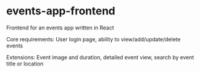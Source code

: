 # events-app-frontend

Frontend for an events app written in React

Core requirements: User login page, ability to view/add/update/delete events

Extensions: Event image and duration, detailed event view, search by event title or location
